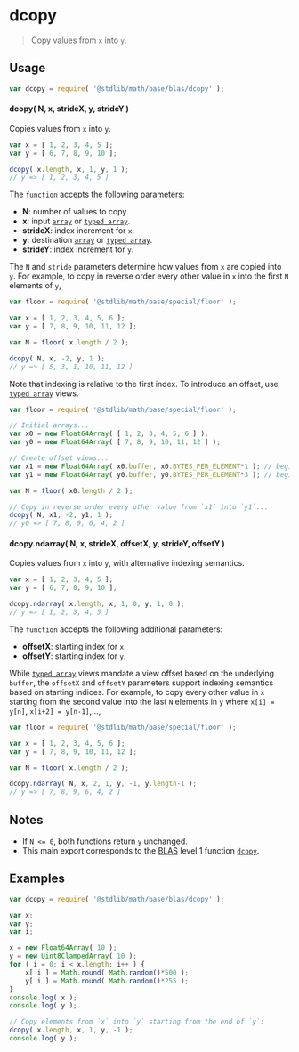 dcopy
===
> Copy values from `x` into `y`.

<!-- <usage> -->
## Usage

``` javascript
var dcopy = require( '@stdlib/math/base/blas/dcopy' );
```

#### dcopy( N, x, strideX, y, strideY )

Copies values from `x` into `y`.

``` javascript
var x = [ 1, 2, 3, 4, 5 ];
var y = [ 6, 7, 8, 9, 10 ];

dcopy( x.length, x, 1, y, 1 );
// y => [ 1, 2, 3, 4, 5 ]
```

The `function` accepts the following parameters:
*   __N__: number of values to copy.
*   __x__: input [`array`][array] or [`typed array`][typed-array].
*   __strideX__: index increment for `x`.
*   __y__: destination [`array`][array] or [`typed array`][typed-array].
*   __strideY__: index increment for `y`.

The `N` and `stride` parameters determine how values from `x` are copied into `y`. For example, to copy in reverse order every other value in `x` into the first `N` elements of `y`,

``` javascript
var floor = require( '@stdlib/math/base/special/floor' );

var x = [ 1, 2, 3, 4, 5, 6 ];
var y = [ 7, 8, 9, 10, 11, 12 ];

var N = floor( x.length / 2 );

dcopy( N, x, -2, y, 1 );
// y => [ 5, 3, 1, 10, 11, 12 ]
```

Note that indexing is relative to the first index. To introduce an offset, use [`typed array`][typed-array] views.

``` javascript
var floor = require( '@stdlib/math/base/special/floor' );

// Initial arrays...
var x0 = new Float64Array( [ 1, 2, 3, 4, 5, 6 ] );
var y0 = new Float64Array( [ 7, 8, 9, 10, 11, 12 ] );

// Create offset views...
var x1 = new Float64Array( x0.buffer, x0.BYTES_PER_ELEMENT*1 ); // begin at 2nd element
var y1 = new Float64Array( y0.buffer, y0.BYTES_PER_ELEMENT*3 ); // begin at the 4th element

var N = floor( x0.length / 2 );

// Copy in reverse order every other value from `x1` into `y1`...
dcopy( N, x1, -2, y1, 1 );
// y0 => [ 7, 8, 9, 6, 4, 2 ]
```


#### dcopy.ndarray( N, x, strideX, offsetX, y, strideY, offsetY )

Copies values from `x` into `y`, with alternative indexing semantics.

``` javascript
var x = [ 1, 2, 3, 4, 5 ];
var y = [ 6, 7, 8, 9, 10 ];

dcopy.ndarray( x.length, x, 1, 0, y, 1, 0 );
// y => [ 1, 2, 3, 4, 5 ]
```

The `function` accepts the following additional parameters:
*	__offsetX__: starting index for `x`.
*	__offsetY__: starting index for `y`.

While [`typed array`][typed-array] views mandate a view offset based on the underlying `buffer`, the `offsetX` and `offsetY` parameters support indexing semantics based on starting indices. For example, to copy every other value in `x` starting from the second value into the last `N` elements in `y` where `x[i] = y[n]`, `x[i+2] = y[n-1]`,...,

``` javascript
var floor = require( '@stdlib/math/base/special/floor' );

var x = [ 1, 2, 3, 4, 5, 6 ];
var y = [ 7, 8, 9, 10, 11, 12 ];

var N = floor( x.length / 2 );

dcopy.ndarray( N, x, 2, 1, y, -1, y.length-1 );
// y => [ 7, 8, 9, 6, 4, 2 ]
```

<!-- </usage> -->

<!-- <notes> -->
## Notes

*   If `N <= 0`, both functions return `y` unchanged.
*	This main export corresponds to the [BLAS][blas] level 1 function [`dcopy`][dcopy].

<!-- </notes> -->


<!-- <examples> -->
## Examples

``` javascript
var dcopy = require( '@stdlib/math/base/blas/dcopy' );

var x;
var y;
var i;

x = new Float64Array( 10 );
y = new Uint8ClampedArray( 10 );
for ( i = 0; i < x.length; i++ ) {
    x[ i ] = Math.round( Math.random()*500 );
    y[ i ] = Math.round( Math.random()*255 );
}
console.log( x );
console.log( y );

// Copy elements from `x` into `y` starting from the end of `y`:
dcopy( x.length, x, 1, y, -1 );
console.log( y );
```
<!-- </examples> -->

<!-- <links> -->
[blas]: http://www.netlib.org/blas
[dcopy]: http://www.netlib.org/lapack/explore-html/de/da4/group__double__blas__level1.html
[array]: https://developer.mozilla.org/en-US/docs/Web/JavaScript/Reference/Global_Objects/Array
[typed-array]: https://developer.mozilla.org/en-US/docs/Web/JavaScript/Reference/Global_Objects/TypedArray
<!-- </links> -->

